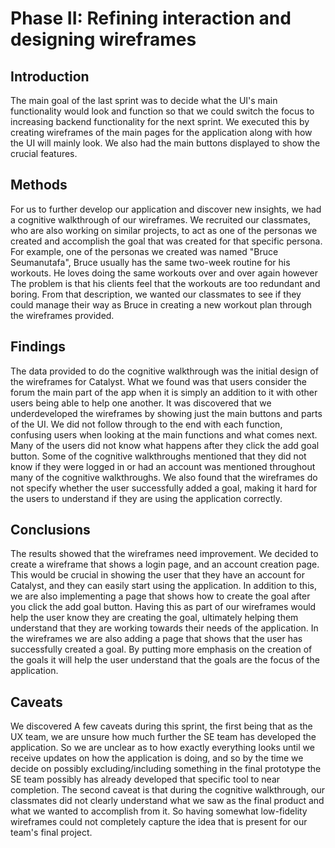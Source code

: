 # Phase II: Refining interaction and designing wireframes

## Introduction

The main goal of the last sprint was to decide what the UI's main functionality would look and function so that we could switch the focus to increasing backend functionality for the next sprint. We executed this by creating wireframes of the main pages for the application along with how the UI will mainly look. We also had the main buttons displayed to show the crucial features.  

## Methods

For us to further develop our application and discover new insights, we had a cognitive walkthrough of our wireframes. We recruited our classmates, who are also working on similar projects, to act as one of the personas we created and accomplish the goal that was created for that specific persona. For example, one of the personas we created was named "Bruce Seumanutafa", Bruce usually has the same two-week routine for his workouts. He loves doing the same workouts over and over again however The problem is that his clients feel that the workouts are too redundant and boring. From that description, we wanted our classmates to see if they could manage their way as Bruce in creating a new workout plan through the wireframes provided. 


## Findings

The data provided to do the cognitive walkthrough was the initial design of the wireframes for Catalyst. What we found was that users consider the forum the main part of the app when it is simply an addition to it with other users being able to help one another. It was discovered that we underdeveloped the wireframes by showing just the main buttons and parts of the UI. We did not follow through to the end with each function, confusing users when looking at the main functions and what comes next. Many of the users did not know what happens after they click the add goal button. Some of the cognitive walkthroughs mentioned that they did not know if they were logged in or had an account was mentioned throughout many of the cognitive walkthroughs. We also found that the wireframes do not specify whether the user successfully added a goal, making it hard for the users to understand if they are using the application correctly.

## Conclusions

The results showed that the wireframes need improvement. We decided to create a wireframe that shows a login page, and an account creation page. This would be crucial in showing the user that they have an account for Catalyst, and they can easily start using the application. In addition to this, we are also implementing a page that shows how to create the goal after you click the add goal button. Having this as part of our wireframes would help the user know they are creating the goal, ultimately helping them understand that they are working towards their needs of the application. In the wireframes we are also adding a page that shows that the user has successfully created a goal. By putting more emphasis on the creation of the goals it will help the user understand that the goals are the focus of the application.

## Caveats
We discovered A few caveats during this sprint, the first being that as the UX team, we are unsure how much further the SE team has developed the application. So we are unclear as to how exactly everything looks until we receive updates on how the application is doing, and so by the time we decide on possibly excluding/including something in the final prototype the SE team possibly has already developed that specific tool to near completion. The second caveat is that during the cognitive walkthrough, our classmates did not clearly understand what we saw as the final product and what we wanted to accomplish from it. So having somewhat low-fidelity wireframes could not completely capture the idea that is present for our team's final project.
  

